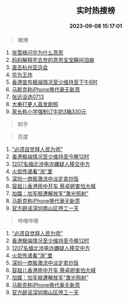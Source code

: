 <div align="center"><h2>实时热搜榜</h2><h4>2023-09-08 15:17:01</h4></div>

> 微博  

1. [张雪峰问华为什么意思](https://s.weibo.com/weibo?q=%23%E5%BC%A0%E9%9B%AA%E5%B3%B0%E9%97%AE%E5%8D%8E%E4%B8%BA%E4%BB%80%E4%B9%88%E6%84%8F%E6%80%9D%23&t=31&band_rank=1&Refer=top)<br />
2. [妈妈解释完去世的意思宝宝瞬间泪崩](https://s.weibo.com/weibo?q=%23%E5%A6%88%E5%A6%88%E8%A7%A3%E9%87%8A%E5%AE%8C%E5%8E%BB%E4%B8%96%E7%9A%84%E6%84%8F%E6%80%9D%E5%AE%9D%E5%AE%9D%E7%9E%AC%E9%97%B4%E6%B3%AA%E5%B4%A9%23&t=31&band_rank=2&Refer=top)<br />
3. [直击杭州亚运会](https://s.weibo.com/weibo?q=%23%E7%9B%B4%E5%87%BB%E6%9D%AD%E5%B7%9E%E4%BA%9A%E8%BF%90%E4%BC%9A%23&t=31&band_rank=3&Refer=top)<br />
4. [华为王炸](https://s.weibo.com/weibo?q=%23%E5%8D%8E%E4%B8%BA%E7%8E%8B%E7%82%B8%23&t=31&band_rank=4&Refer=top)<br />
5. [香港宣布极端情况至少维持至下午6时](https://s.weibo.com/weibo?q=%23%E9%A6%99%E6%B8%AF%E5%AE%A3%E5%B8%83%E6%9E%81%E7%AB%AF%E6%83%85%E5%86%B5%E8%87%B3%E5%B0%91%E7%BB%B4%E6%8C%81%E8%87%B3%E4%B8%8B%E5%8D%886%E6%97%B6%23&t=31&band_rank=5&Refer=top)<br />
6. [马斯克称iPhone换代毫无新意](https://s.weibo.com/weibo?q=%23%E9%A9%AC%E6%96%AF%E5%85%8B%E7%A7%B0iPhone%E6%8D%A2%E4%BB%A3%E6%AF%AB%E6%97%A0%E6%96%B0%E6%84%8F%23&t=31&band_rank=6&Refer=top)<br />
7. [张远没选0713](https://s.weibo.com/weibo?q=%23%E5%BC%A0%E8%BF%9C%E6%B2%A1%E9%80%890713%23&t=31&band_rank=7&Refer=top)<br />
8. [大奉打更人首发剧照](https://s.weibo.com/weibo?q=%23%E5%A4%A7%E5%A5%89%E6%89%93%E6%9B%B4%E4%BA%BA%E9%A6%96%E5%8F%91%E5%89%A7%E7%85%A7%23&t=31&band_rank=8&Refer=top)<br />
9. [家长称小学强制订牛奶3箱330元](https://s.weibo.com/weibo?q=%23%E5%AE%B6%E9%95%BF%E7%A7%B0%E5%B0%8F%E5%AD%A6%E5%BC%BA%E5%88%B6%E8%AE%A2%E7%89%9B%E5%A5%B63%E7%AE%B1330%E5%85%83%23&t=31&band_rank=9&Refer=top)<br />

> 知乎  


> 百度  

1. [“必须自觉拜人民为师”](https://www.baidu.com/s?wd=%E2%80%9C%E5%BF%85%E9%A1%BB%E8%87%AA%E8%A7%89%E6%8B%9C%E4%BA%BA%E6%B0%91%E4%B8%BA%E5%B8%88%E2%80%9D&sa=fyb_news&rsv_dl=fyb_news)<br />
2. [香港极端情况至少维持至今晚12时](https://www.baidu.com/s?wd=%E9%A6%99%E6%B8%AF%E6%9E%81%E7%AB%AF%E6%83%85%E5%86%B5%E8%87%B3%E5%B0%91%E7%BB%B4%E6%8C%81%E8%87%B3%E4%BB%8A%E6%99%9A12%E6%97%B6&sa=fyb_news&rsv_dl=fyb_news)<br />
3. [1207名缅北涉电诈嫌疑人移交中方](https://www.baidu.com/s?wd=1207%E5%90%8D%E7%BC%85%E5%8C%97%E6%B6%89%E7%94%B5%E8%AF%88%E5%AB%8C%E7%96%91%E4%BA%BA%E7%A7%BB%E4%BA%A4%E4%B8%AD%E6%96%B9&sa=fyb_news&rsv_dl=fyb_news)<br />
4. [火炬传递看“浙”里](https://www.baidu.com/s?wd=%E7%81%AB%E7%82%AC%E4%BC%A0%E9%80%92%E7%9C%8B%E2%80%9C%E6%B5%99%E2%80%9D%E9%87%8C&sa=fyb_news&rsv_dl=fyb_news)<br />
5. [深圳一商贩激流中淡定卖炒饭](https://www.baidu.com/s?wd=%E6%B7%B1%E5%9C%B3%E4%B8%80%E5%95%86%E8%B4%A9%E6%BF%80%E6%B5%81%E4%B8%AD%E6%B7%A1%E5%AE%9A%E5%8D%96%E7%82%92%E9%A5%AD&sa=fyb_news&rsv_dl=fyb_news)<br />
6. [容祖儿香港雨中开车 蔡卓妍害怕大喊](https://www.baidu.com/s?wd=%E5%AE%B9%E7%A5%96%E5%84%BF%E9%A6%99%E6%B8%AF%E9%9B%A8%E4%B8%AD%E5%BC%80%E8%BD%A6+%E8%94%A1%E5%8D%93%E5%A6%8D%E5%AE%B3%E6%80%95%E5%A4%A7%E5%96%8A&sa=fyb_news&rsv_dl=fyb_news)<br />
7. [加媒：加军舰遭解放军“激光照射”](https://www.baidu.com/s?wd=%E5%8A%A0%E5%AA%92%EF%BC%9A%E5%8A%A0%E5%86%9B%E8%88%B0%E9%81%AD%E8%A7%A3%E6%94%BE%E5%86%9B%E2%80%9C%E6%BF%80%E5%85%89%E7%85%A7%E5%B0%84%E2%80%9D&sa=fyb_news&rsv_dl=fyb_news)<br />
8. [马斯克称iPhone换代毫无新意](https://www.baidu.com/s?wd=%E9%A9%AC%E6%96%AF%E5%85%8B%E7%A7%B0iPhone%E6%8D%A2%E4%BB%A3%E6%AF%AB%E6%97%A0%E6%96%B0%E6%84%8F&sa=fyb_news&rsv_dl=fyb_news)<br />
9. [官方辟谣深圳南山区停工一天](https://www.baidu.com/s?wd=%E5%AE%98%E6%96%B9%E8%BE%9F%E8%B0%A3%E6%B7%B1%E5%9C%B3%E5%8D%97%E5%B1%B1%E5%8C%BA%E5%81%9C%E5%B7%A5%E4%B8%80%E5%A4%A9&sa=fyb_news&rsv_dl=fyb_news)<br />

> 哔哩哔哩  

1. [“必须自觉拜人民为师”](https://www.baidu.com/s?wd=%E2%80%9C%E5%BF%85%E9%A1%BB%E8%87%AA%E8%A7%89%E6%8B%9C%E4%BA%BA%E6%B0%91%E4%B8%BA%E5%B8%88%E2%80%9D&sa=fyb_news&rsv_dl=fyb_news)<br />
2. [香港极端情况至少维持至今晚12时](https://www.baidu.com/s?wd=%E9%A6%99%E6%B8%AF%E6%9E%81%E7%AB%AF%E6%83%85%E5%86%B5%E8%87%B3%E5%B0%91%E7%BB%B4%E6%8C%81%E8%87%B3%E4%BB%8A%E6%99%9A12%E6%97%B6&sa=fyb_news&rsv_dl=fyb_news)<br />
3. [1207名缅北涉电诈嫌疑人移交中方](https://www.baidu.com/s?wd=1207%E5%90%8D%E7%BC%85%E5%8C%97%E6%B6%89%E7%94%B5%E8%AF%88%E5%AB%8C%E7%96%91%E4%BA%BA%E7%A7%BB%E4%BA%A4%E4%B8%AD%E6%96%B9&sa=fyb_news&rsv_dl=fyb_news)<br />
4. [火炬传递看“浙”里](https://www.baidu.com/s?wd=%E7%81%AB%E7%82%AC%E4%BC%A0%E9%80%92%E7%9C%8B%E2%80%9C%E6%B5%99%E2%80%9D%E9%87%8C&sa=fyb_news&rsv_dl=fyb_news)<br />
5. [深圳一商贩激流中淡定卖炒饭](https://www.baidu.com/s?wd=%E6%B7%B1%E5%9C%B3%E4%B8%80%E5%95%86%E8%B4%A9%E6%BF%80%E6%B5%81%E4%B8%AD%E6%B7%A1%E5%AE%9A%E5%8D%96%E7%82%92%E9%A5%AD&sa=fyb_news&rsv_dl=fyb_news)<br />
6. [容祖儿香港雨中开车 蔡卓妍害怕大喊](https://www.baidu.com/s?wd=%E5%AE%B9%E7%A5%96%E5%84%BF%E9%A6%99%E6%B8%AF%E9%9B%A8%E4%B8%AD%E5%BC%80%E8%BD%A6+%E8%94%A1%E5%8D%93%E5%A6%8D%E5%AE%B3%E6%80%95%E5%A4%A7%E5%96%8A&sa=fyb_news&rsv_dl=fyb_news)<br />
7. [加媒：加军舰遭解放军“激光照射”](https://www.baidu.com/s?wd=%E5%8A%A0%E5%AA%92%EF%BC%9A%E5%8A%A0%E5%86%9B%E8%88%B0%E9%81%AD%E8%A7%A3%E6%94%BE%E5%86%9B%E2%80%9C%E6%BF%80%E5%85%89%E7%85%A7%E5%B0%84%E2%80%9D&sa=fyb_news&rsv_dl=fyb_news)<br />
8. [马斯克称iPhone换代毫无新意](https://www.baidu.com/s?wd=%E9%A9%AC%E6%96%AF%E5%85%8B%E7%A7%B0iPhone%E6%8D%A2%E4%BB%A3%E6%AF%AB%E6%97%A0%E6%96%B0%E6%84%8F&sa=fyb_news&rsv_dl=fyb_news)<br />
9. [官方辟谣深圳南山区停工一天](https://www.baidu.com/s?wd=%E5%AE%98%E6%96%B9%E8%BE%9F%E8%B0%A3%E6%B7%B1%E5%9C%B3%E5%8D%97%E5%B1%B1%E5%8C%BA%E5%81%9C%E5%B7%A5%E4%B8%80%E5%A4%A9&sa=fyb_news&rsv_dl=fyb_news)<br />
